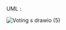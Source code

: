 UML :



![Voting s drawio (5)](https://user-images.githubusercontent.com/108901980/236338614-c8ff91e3-1451-42e2-bbcd-d50c99f7854a.png)
